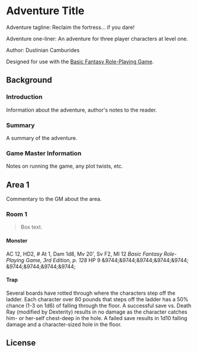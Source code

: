 # Adventure Title

Adventure tagline: Reclaim the fortress... if you dare!

Adventure one-liner: An adventure for three player characters at level one.

Author: Dustinian Camburides

Designed for use with the [Basic Fantasy Role-Playing Game](http://www.basicfantasy.org).

## Background

### Introduction

Information about the adventure, author's notes to the reader.

### Summary

A summary of the adventure.

### Game Master Information

Notes on running the game, any plot twists, etc.

## Area 1

Commentary to the GM about the area.

### Room 1

>Box text.

#### Monster

AC 12, HD2, # At 1, Dam 1d8, Mv 20', Sv F2, MI 12
_Basic Fantasy Role-Playing Game, 3rd Edition, p. 128_
HP 9 &9744;&9744;&9744;&9744;&9744; &9744;&9744;&9744;&9744;

#### Trap

Several boards have rotted through where the characters step off the ladder. Each character over 80 pounds that steps off the ladder has a 50% chance (1-3 on 1d6) of falling through the floor. A successful save vs. Death Ray (modified by Dexterity) results in no damage as the character catches him- or her-self chest-deep in the hole. A failed save results in 1d10 falling damage and a character-sized hole in the floor.

## License

